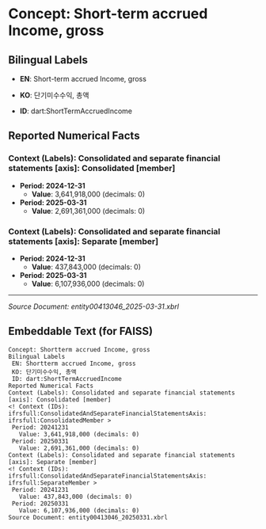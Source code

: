# Concept: Short-term accrued Income, gross

## Bilingual Labels
- **EN**: Short-term accrued Income, gross
- **KO**: 단기미수수익, 총액

- **ID**: dart:ShortTermAccruedIncome

## Reported Numerical Facts

### **Context (Labels): Consolidated and separate financial statements [axis]: Consolidated [member]**
<!-- Context (IDs): ifrs-full:ConsolidatedAndSeparateFinancialStatementsAxis: ifrs-full:ConsolidatedMember -->
- **Period: 2024-12-31**
  - **Value**: 3,641,918,000 (decimals: 0)
- **Period: 2025-03-31**
  - **Value**: 2,691,361,000 (decimals: 0)

### **Context (Labels): Consolidated and separate financial statements [axis]: Separate [member]**
<!-- Context (IDs): ifrs-full:ConsolidatedAndSeparateFinancialStatementsAxis: ifrs-full:SeparateMember -->
- **Period: 2024-12-31**
  - **Value**: 437,843,000 (decimals: 0)
- **Period: 2025-03-31**
  - **Value**: 6,107,936,000 (decimals: 0)

---
*Source Document: entity00413046_2025-03-31.xbrl*
## Embeddable Text (for FAISS)
```text
Concept: Shortterm accrued Income, gross
Bilingual Labels
 EN: Shortterm accrued Income, gross
 KO: 단기미수수익, 총액
 ID: dart:ShortTermAccruedIncome
Reported Numerical Facts
Context (Labels): Consolidated and separate financial statements [axis]: Consolidated [member]
<! Context (IDs): ifrsfull:ConsolidatedAndSeparateFinancialStatementsAxis: ifrsfull:ConsolidatedMember >
 Period: 20241231
   Value: 3,641,918,000 (decimals: 0)
 Period: 20250331
   Value: 2,691,361,000 (decimals: 0)
Context (Labels): Consolidated and separate financial statements [axis]: Separate [member]
<! Context (IDs): ifrsfull:ConsolidatedAndSeparateFinancialStatementsAxis: ifrsfull:SeparateMember >
 Period: 20241231
   Value: 437,843,000 (decimals: 0)
 Period: 20250331
   Value: 6,107,936,000 (decimals: 0)
Source Document: entity00413046_20250331.xbrl
```
